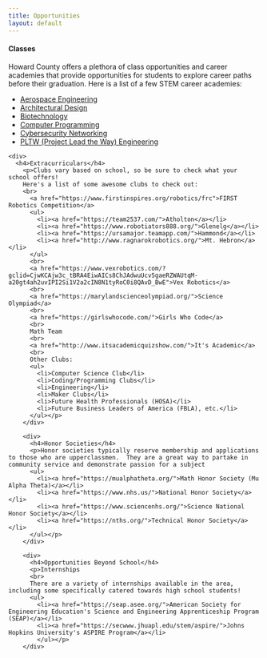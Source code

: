 ```yaml
---
title: Opportunities
layout: default
---
```

  <div class="flex-container">
    <div>
      <h4>Classes</h4>
      <p>Howard County offers a plethora of class opportunities and career academies that provide opportunities for students to explore career paths before their graduation.  Here is a list of a few STEM career academies:
      <ul>
        <li><a href="https://www.hcpss.org/academy/aerospace-engineering/">Aerospace Engineering</a></li>
        <li><a href="https://www.hcpss.org/academy/architectural-design/">Architectural Design</a></li>
        <li><a href="https://www.hcpss.org/academy/biotechnology/">Biotechnology</a></li>
        <li><a href="https://www.hcpss.org/academy/computer-programming/">Computer Programming</a></li>
        <li><a href="https://www.hcpss.org/academy/cybersecurity-networking/">Cybersecurity Networking</a></li>
        <li><a href="https://www.hcpss.org/academy/engineering/">PLTW (Project Lead the Way) Engineering</a></li>
      </ul></p>
    </div>

    <div>
      <h4>Extracurriculars</h4>
        <p>Clubs vary based on school, so be sure to check what your school offers!
        Here's a list of some awesome clubs to check out:
        <br>
          <a href="https://www.firstinspires.org/robotics/frc">FIRST Robotics Competition</a>
          <ul>
            <li><a href="https://team2537.com/">Atholton</a></li>
            <li><a href="https://www.robotiators888.org/">Glenelg</a></li>
            <li><a href="https://ursamajor.teamapp.com/">Hammond</a></li>
            <li><a href="http://www.ragnarokrobotics.org/">Mt. Hebron</a></li>
          </ul>
          <br>
          <a href="https://www.vexrobotics.com/?gclid=CjwKCAjw3c_tBRA4EiwAICs8ChJAdwuUcv5gaeRZWAUtqM-a20gt4ah2uvIPI2Si1V2a2cIN8N1tyRoC0i8QAvD_BwE">Vex Robotics</a>
          <br>
          <a href="https://marylandscienceolympiad.org/">Science Olympiad</a>
          <br>
          <a href="https://girlswhocode.com/">Girls Who Code</a>
          <br>
          Math Team
          <br>
          <a href="http://www.itsacademicquizshow.com/">It's Academic</a>
          <br>
          Other Clubs:
          <ul>
            <li>Computer Science Club</li>
            <li>Coding/Programming Clubs</li>
            <li>Engineering</li>
            <li>Maker Clubs</li>
            <li>Future Health Professionals (HOSA)</li>
            <li>Future Business Leaders of America (FBLA), etc.</li>
          </ul></p>
        </div>

        <div>
          <h4>Honor Societies</h4>
          <p>Honor societies typically reserve membership and applications to those who are upperclassmen.  They are a great way to partake in community service and demonstrate passion for a subject
          <ul>
            <li><a href="https://mualphatheta.org/">Math Honor Society (Mu Alpha Theta)</a></li>
            <li><a href="https://www.nhs.us/">National Honor Society</a></li>
            <li><a href="https://www.sciencenhs.org/">Science National Honor Society</a></li>
            <li><a href="https://nths.org/">Technical Honor Society</a></li>
          </ul></p>
        </div>

        <div>
          <h4>Opportunities Beyond School</h4>
          <p>Internships
          <br>
          There are a variety of internships available in the area, including some specifically catered towards high school students!
          <ul>
            <li><a href="https://seap.asee.org/">American Society for Engineering Education's Science and Engineering Apprenticeship Program (SEAP)</a></li>
            <li><a href="https://secwww.jhuapl.edu/stem/aspire/">Johns Hopkins University's ASPIRE Program</a></li>
            </ul></p>
        </div>

  </div>
